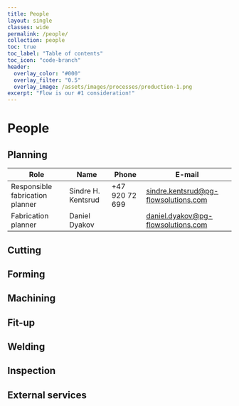 ```yaml
---
title: People
layout: single
classes: wide
permalink: /people/
collection: people
toc: true
toc_label: "Table of contents"
toc_icon: "code-branch"
header:
  overlay_color: "#000"
  overlay_filter: "0.5"
  overlay_image: /assets/images/processes/production-1.png
excerpt: "Flow is our #1 consideration!"
---
```

# People

## Planning

| Role                            	| Name               	| Phone          	| E-mail                               	|  
|---------------------------------	|--------------------	|----------------	|--------------------------------------	|  
| Responsible fabrication planner 	| Sindre H. Kentsrud 	| +47 920 72 699 	| sindre.kentsrud@pg-flowsolutions.com 	|  
| Fabrication planner             	| Daniel Dyakov      	|                	| daniel.dyakov@pg-flowsolutions.com   	|
## Cutting
## Forming
## Machining  
## Fit-up
## Welding
## Inspection
## External services
